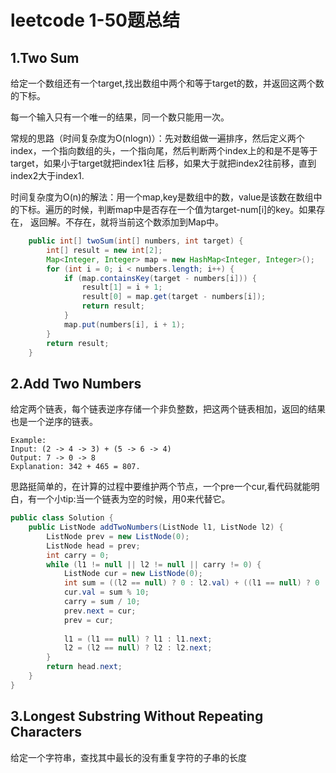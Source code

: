 # leetcode 1-50题总结

## 1.Two Sum
给定一个数组还有一个target,找出数组中两个和等于target的数，并返回这两个数的下标。

每一个输入只有一个唯一的结果，同一个数只能用一次。

常规的思路（时间复杂度为O(nlogn)）：先对数组做一遍排序，然后定义两个index，一个指向数组的头，一个指向尾，然后判断两个index上的和是不是等于target，如果小于target就把index1往
后移，如果大于就把index2往前移，直到index2大于index1.

时间复杂度为O(n)的解法：用一个map,key是数组中的数，value是该数在数组中的下标。遍历的时候，判断map中是否存在一个值为target-num[i]的key。如果存在，
返回解。不存在，就将当前这个数添加到Map中。

```java
    public int[] twoSum(int[] numbers, int target) {
        int[] result = new int[2];
        Map<Integer, Integer> map = new HashMap<Integer, Integer>();
        for (int i = 0; i < numbers.length; i++) {
            if (map.containsKey(target - numbers[i])) {
                result[1] = i + 1;
                result[0] = map.get(target - numbers[i]);
                return result;
            }
            map.put(numbers[i], i + 1);
        }
        return result;
    }
 ```

## 2.Add Two Numbers

给定两个链表，每个链表逆序存储一个非负整数，把这两个链表相加，返回的结果也是一个逆序的链表。

    Example:
    Input: (2 -> 4 -> 3) + (5 -> 6 -> 4)
    Output: 7 -> 0 -> 8
    Explanation: 342 + 465 = 807.

思路挺简单的，在计算的过程中要维护两个节点，一个pre一个cur,看代码就能明白，有一个小tip:当一个链表为空的时候，用0来代替它。

```java
public class Solution {
    public ListNode addTwoNumbers(ListNode l1, ListNode l2) {
        ListNode prev = new ListNode(0);
        ListNode head = prev;
        int carry = 0;
        while (l1 != null || l2 != null || carry != 0) {
            ListNode cur = new ListNode(0);
            int sum = ((l2 == null) ? 0 : l2.val) + ((l1 == null) ? 0 : l1.val) + carry;
            cur.val = sum % 10;
            carry = sum / 10;
            prev.next = cur;
            prev = cur;
            
            l1 = (l1 == null) ? l1 : l1.next;
            l2 = (l2 == null) ? l2 : l2.next;
        }
        return head.next;
    }
}
```

## 3.Longest Substring Without Repeating Characters

给定一个字符串，查找其中最长的没有重复字符的子串的长度



















